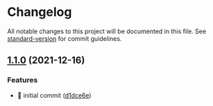 # Changelog

All notable changes to this project will be documented in this file. See [standard-version](https://github.com/conventional-changelog/standard-version) for commit guidelines.

## [1.1.0](https://github.com/danydodson/prettier-config/compare/v0.0.1...v1.1.0) (2021-12-16)


### Features

* :wrench: initial commit ([d1dce6e](https://github.com/danydodson/prettier-config/commit/d1dce6e855ebf64af91d56bffec49f3fe32dc0db))
